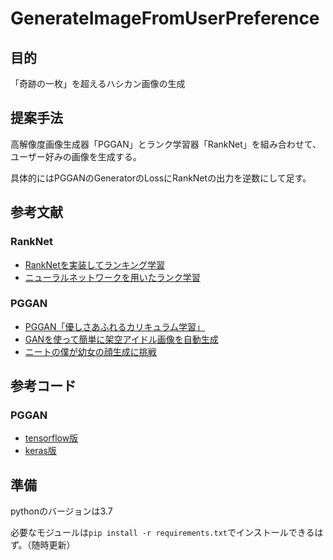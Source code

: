 # GenerateImageFromUserPreference

## 目的
「奇跡の一枚」を超えるハシカン画像の生成

## 提案手法
高解像度画像生成器「PGGAN」とランク学習器「RankNet」を組み合わせて、ユーザー好みの画像を生成する。

具体的にはPGGANのGeneratorのLossにRankNetの出力を逆数にして足す。

## 参考文献
### RankNet
* [RankNetを実装してランキング学習](https://qiita.com/kzkadc/items/c358338f0d8bd764f514)
* [ニューラルネットワークを用いたランク学習](https://qiita.com/sz_dr/items/0e50120318527a928407)

### PGGAN
* [PGGAN「優しさあふれるカリキュラム学習」](https://qiita.com/Phoeboooo/items/ea0e44733e2d2240879b)
* [GANを使って簡単に架空アイドル画像を自動生成](https://www.mahirokazuko.com/entry/2018/12/15/201501)
* [ニートの僕が幼女の顔生成に挑戦](https://qiita.com/pnyompen/items/412734d244d7ebb45ca7)

## 参考コード
### PGGAN
* [tensorflow版](https://github.com/tkarras/progressive_growing_of_gans)
* [keras版](https://github.com/MSC-BUAA/Keras-progressive_growing_of_gans)

## 準備
pythonのバージョンは3.7

必要なモジュールは`pip install -r requirements.txt`でインストールできるはず。（随時更新）

